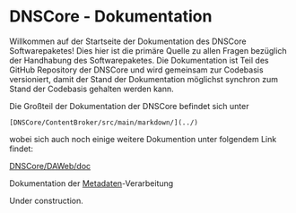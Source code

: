 # DNSCore - Dokumentation

Willkommen auf der Startseite der Dokumentation des DNSCore Softwarepaketes! Dies hier ist die primäre Quelle zu allen Fragen bezüglich der Handhabung des Softwarepaketes. Die Dokumentation ist Teil des GitHub Repository der DNSCore und wird gemeinsam zur Codebasis versioniert, damit der Stand der Dokumentation möglichst synchron zum Stand der Codebasis gehalten werden kann.

Die Großteil der Dokumentation der DNSCore befindet sich unter

    [DNSCore/ContentBroker/src/main/markdown/](../)

wobei sich auch noch einige weitere Dokumention unter folgendem Link findet:

   [DNSCore/DAWeb/doc](../../../DAWeb/doc)





Dokumentation der [Metadaten](2014-09-25_Metadaten_in_DA-NRW.pdf)-Verarbeitung

Under construction.
